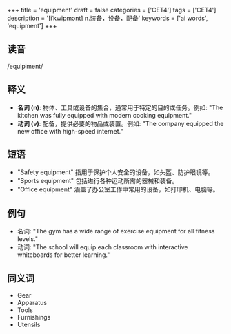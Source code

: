 +++
title = 'equipment'
draft = false
categories = ['CET4']
tags = ['CET4']
description = '[iˈkwipmənt] n.装备，设备，配备'
keywords = ['ai words', 'equipment']
+++

## 读音
/equipˈment/

## 释义
- **名词 (n)**: 物体、工具或设备的集合，通常用于特定的目的或任务。例如: "The kitchen was fully equipped with modern cooking equipment."
- **动词 (v)**: 配备，提供必要的物品或装置。例如: "The company equipped the new office with high-speed internet."

## 短语
- "Safety equipment" 指用于保护个人安全的设备，如头盔、防护眼镜等。
- "Sports equipment" 包括进行各种运动所需的器械和装备。
- "Office equipment" 涵盖了办公室工作中常用的设备，如打印机、电脑等。

## 例句
- 名词: "The gym has a wide range of exercise equipment for all fitness levels."
- 动词: "The school will equip each classroom with interactive whiteboards for better learning."

## 同义词
- Gear
- Apparatus
- Tools
- Furnishings
- Utensils
